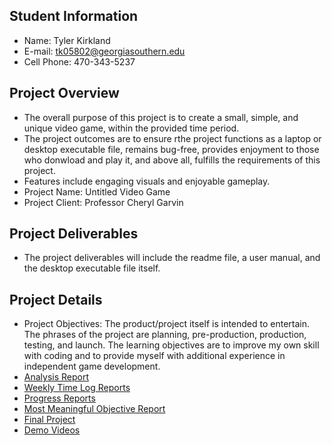 ## Student Information
- Name: Tyler Kirkland
- E-mail: tk05802@georgiasouthern.edu
- Cell Phone: 470-343-5237 

## Project Overview
- The overall purpose of this project is to create a small, simple, and unique video game, within the provided time period. 
- The project outcomes are to ensure rthe project functions as a laptop or desktop executable file, remains bug-free, provides enjoyment to those who donwload and play it, and above all, fulfills the requirements of this project.
- Features include engaging visuals and enjoyable gameplay.
- Project Name: Untitled Video Game
- Project Client: Professor Cheryl Garvin

## Project Deliverables
- The project deliverables will include the readme file, a user manual, and the desktop executable file itself.

## Project Details
- Project Objectives: The product/project itself is intended to entertain. The phrases of the project are planning, pre-production, production, testing, and launch. The learning objectives are to improve my own skill with coding and to provide myself with additional experience in independent game development.
- [Analysis Report](https://tkfromthe90s.github.io/TKfromthe90s.github.io-analysisreport/) 
- [Weekly Time Log Reports](https://tkfromthe90s.github.io/TKfromthe90s.github.io-weekly-time-logs/)
- [Progress Reports](https://tkfromthe90s.github.io/TKfromthe90s.github.io-progress-reports/)
- [Most Meaningful Objective Report](https://tkfromthe90s.github.io/TKfromthe90s.github.io-most-meaningful-objective-report/)
- [Final Project](https://tkfromthe90s.github.io/TKfromthe90s.github.io-final-project/)
- [Demo Videos](https://tkfromthe90s.github.io/TKfromthe90s.github.io-demo-videos/) 
